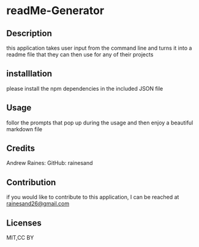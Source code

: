 # readMe-Generator
## Description
 this application takes user input from the command line and turns it into a readme file that they can then use for any of their projects
## installlation
 please install the npm dependencies in the included JSON file
## Usage
 follor the prompts that pop up during the usage and then enjoy a beautiful markdown file
## Credits
 Andrew Raines: GitHub: rainesand
## Contribution
 if you would like to contribute to this application, I can be reached at rainesand26@gmail.com
## Licenses
 MIT,CC BY    
    

